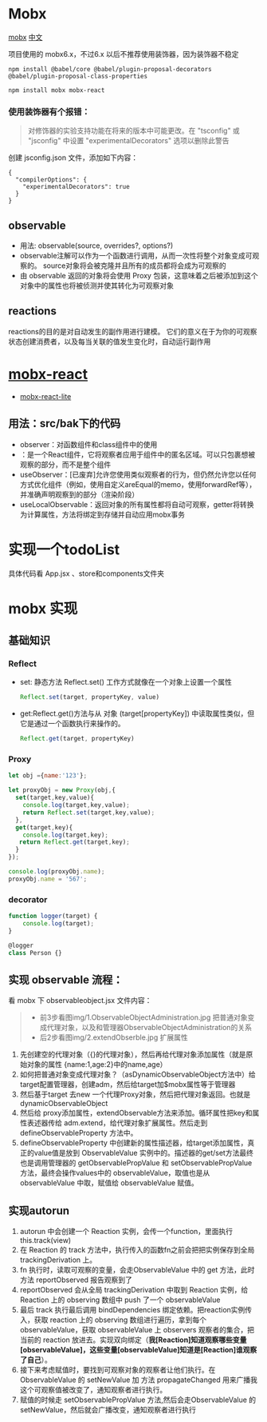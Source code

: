 # Mobx 
[mobx](https://mobx.js.org/README.html)
[中文](https://zh.mobx.js.org/README.html)

项目使用的 mobx6.x，不过6.x 以后不推荐使用装饰器，因为装饰器不稳定

```
npm install @babel/core @babel/plugin-proposal-decorators @babel/plugin-proposal-class-properties

npm install mobx mobx-react
```

### 使用装饰器有个报错：
> 对修饰器的实验支持功能在将来的版本中可能更改。在 "tsconfig" 或 "jsconfig" 中设置 "experimentalDecorators" 选项以删除此警告

创建 jsconfig.json 文件，添加如下内容：
```
{
  "compilerOptions": {
    "experimentalDecorators": true
  }
}
```

## observable
- 用法: observable(source, overrides?, options?)
- observable注解可以作为一个函数进行调用，从而一次性将整个对象变成可观察的。 source对象将会被克隆并且所有的成员都将会成为可观察的
- 由 observable 返回的对象将会使用 Proxy 包装，这意味着之后被添加到这个对象中的属性也将被侦测并使其转化为可观察对象

## reactions
reactions的目的是对自动发生的副作用进行建模。 它们的意义在于为你的可观察状态创建消费者，以及每当关联的值发生变化时，自动运行副作用

# [mobx-react](https://github.com/mobxjs/mobx/tree/main/packages/mobx-react)

- [mobx-react-lite](https://github.com/mobxjs/mobx/tree/main/packages/mobx-react-lite)

## 用法：src/bak下的代码
- observer：对函数组件和class组件中的使用
- <Observer>：是一个React组件，它将观察者应用于组件中的匿名区域。可以只包裹想被观察的部分，而不是整个组件
- useObserver：[已废弃]允许您使用类似观察者的行为，但仍然允许您以任何方式优化组件（例如，使用自定义areEqual的memo，使用forwardRef等），并准确声明观察到的部分（渲染阶段）
- useLocalObservable：返回对象的所有属性都将自动可观察，getter将转换为计算属性，方法将绑定到存储并自动应用mobx事务


# 实现一个todoList
具体代码看 App.jsx 、store和components文件夹

# mobx 实现

## 基础知识
### Reflect
- set: 静态方法 Reflect.set() 工作方式就像在一个对象上设置一个属性
  ```js
  Reflect.set(target, propertyKey, value)
  ```
- get:Reflect.get()方法与从 对象 (target[propertyKey]) 中读取属性类似，但它是通过一个函数执行来操作的。
  ```js
  Reflect.get(target, propertyKey)
  ```
### Proxy

```js
let obj ={name:'123'};

let proxyObj = new Proxy(obj,{
  set(target,key,value){
    console.log(target,key,value);
    return Reflect.set(target,key,value);
  },
  get(target,key){
    console.log(target,key);
   return Reflect.get(target,key);
  }
});

console.log(proxyObj.name);
proxyObj.name = '567';
```

### decorator
```js
function logger(target) {
    console.log(target);
}

@logger
class Person {}
```

## 实现 observable 流程：
看 mobx 下 observableobject.jsx 文件内容：
> - 前3步看图img/1.ObservableObjectAdministration.jpg 把普通对象变成代理对象，以及和管理器ObservableObjectAdministration的关系
> - 后2步看图img/2.extendObserble.jpg 扩展属性

1. 先创建空的代理对象（{}的代理对象），然后再给代理对象添加属性（就是原始对象的属性 {name:1,age:2}中的name,age）
2. 如何把普通对象变成代理对象？（asDynamicObservableObject方法中）给target配置管理器，创建adm，然后给target加$mobx属性等于管理器
3. 然后基于target 去new 一个代理Proxy对象，然后把代理对象返回。也就是 dynamicObservableObject
4. 然后给 proxy添加属性，extendObservable方法来添加。循环属性把key和属性表述器传给 adm.extend，给代理对象扩展属性。然后走到 defineObservableProperty 方法中。
5. defineObservableProperty 中创建新的属性描述器，给target添加属性，真正的value值是放到 ObservableValue 实例中的。描述器的get/set方法最终也是调用管理器的 getObservablePropValue 和 setObservablePropValue 方法，最终会操作values中的 observableValue，取值也是从 observableValue 中取，赋值给 observableValue 赋值。

## 实现autorun
1. autorun 中会创建一个 Reaction 实例，会传一个function，里面执行 this.track(view)
2. 在 Reaction 的 track 方法中，执行传入的函数fn之前会把把实例保存到全局 trackingDerivation 上。
3. fn 执行时，读取可观察的变量，会走ObservableValue 中的 get 方法，此时方法  reportObserved 报告观察到了
4. reportObserved 会从全局 trackingDerivation 中取到 Reaction 实例，给 Reaction 上的 observing 数组中 push 了一个 observableValue
5. 最后 track 执行最后调用 bindDependencies 绑定依赖。把reaction实例传入，获取 reaction 上的 observing 数组进行遍历，拿到每个 observableValue，获取 observableValue 上 observers 观察者的集合，把当前的 reaction 放进去。实现双向绑定（**我[Reaction]知道观察哪些变量[observableValue]，这些变量[observableValue]知道是[Reaction]谁观察了自己**）。
6. 接下来考虑赋值时，要找到可观察对象的观察者让他们执行。在 ObservableValue 的 setNewValue 加 方法 propagateChanged 用来广播我这个可观察值被改变了，通知观察者进行执行。
7. 赋值的时候走 setObservablePropValue 方法,然后会走ObservableValue 的 setNewValue，然后就会广播改变，通知观察者进行执行